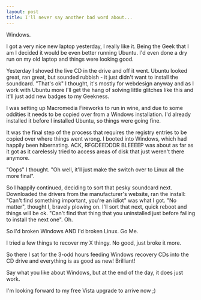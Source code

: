 ```yaml
---
layout: post
title: I'll never say another bad word about...
---
```


Windows.

I got a very nice new laptop yesterday, I really like it. Being the Geek that I am I decided it would be even better running Ubuntu. I'd even done a dry run on my old laptop and things were looking good.

Yesterday I shoved the live CD in the drive and off it went. Ubuntu looked great, ran great, but sounded rubbish - it just didn't want to install the soundcard. "That's ok" I thought, it's mostly for webdesign anyway and as I work with Ubuntu more I'll get the hang of solving little glitches like this and it'll just add new badges to my Geekness.

I was setting up Macromedia Fireworks to run in wine, and due to some oddities it needs to be copied over from a Windows installation. I'd already installed it before I installed Ubuntu, so things were going fine.

It was the final step of the process that requires the registry entries to be copied over where things went wrong. I booted into Windows, which had happily been hibernating. ACK, RFGDEEDDDR BLEEEEP was about as far as it got as it carelessly tried to access areas of disk that just weren't there anymore.

"Oops" I thought. "Oh well, it'll just make the switch over to Linux all the more final".

So I happily continued, deciding to sort that pesky soundcard next. Downloaded the drivers from the manufacturer's website, ran the install: "Can't find something important, you're an idiot" was what I got. "No matter", thought I, bravely plowing on. I'll sort that next, quick reboot and things will be ok. "Can't find that thing that you uninstalled just before failing to install the next one". Oh.

So I'd broken Windows AND I'd broken Linux. Go Me.

I tried a few things to recover my X thingy. No good, just broke it more.

So there I sat for the 3-odd hours feeding Windows recovery CDs into the CD drive and everything is as good as new! Brilliant!

Say what you like about Windows, but at the end of the day, it does just work.

I'm looking forward to my free Vista upgrade to arrive now ;)